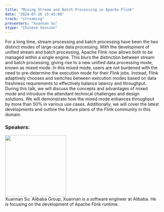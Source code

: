 ```yaml
---
title: "Mixing Stream and Batch Processing in Apache Flink"
date: "2024-07-26 15:45:00" 
track: "streaming"
presenters: "Xuannan Su"
stype: "Chinese Session"
---
```

For a long time, stream processing and batch processing have been the two distinct modes of large-scale data processing. With the development of unified stream and batch processing, Apache Flink now allows both to be managed within a single engine. This blurs the distinction between stream and batch processing, giving rise to a new unified data processing mode, known as mixed mode. In this mixed mode, users are not burdened with the need to pre-determine the execution mode for their Flink jobs. Instead, Flink adaptively chooses and switches between execution modes based on data freshness requirements to effectively balance latency and throughput.
During this talk, we will discuss the concepts and advantages of mixed mode and introduce the attendant technical challenges and design solutions. We will demonstrate how the mixed mode enhances throughput by more than 50% in various use cases. Additionally, we will cover the latest developments and outline the future plans of the Flink community in this domain.
 ### Speakers: 
 <img src="https://sessionize.com/image/6797-400o400o1-dbccedf4-ca5c-4ac7-9407-da8d909f00a6.jpg" width="200" /><br>Xuannan Su:  Alibaba Group, Xuannan is a software engineer at Alibaba. He is focusing on the development of Apache Flink runtime.
 <br><br>